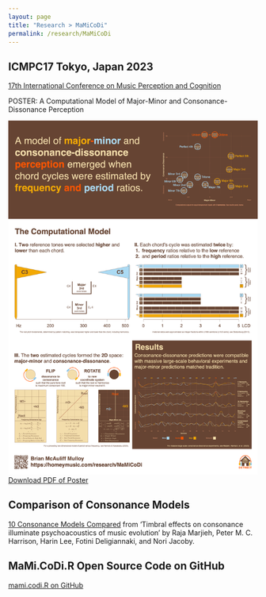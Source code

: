 ```yaml
---
layout: page
title: "Research > MaMiCoDi"
permalink: /research/MaMiCoDi
---
```


## ICMPC17 Tokyo, Japan 2023

[17th International Conference on Music Perception and Cognition](https://jsmpc.org/ICMPC17/)
 
POSTER: A Computational Model of Major-Minor and Consonance-Dissonance Perception

![Poster](/images/ICMPC2023Poster.png "A Computational Model of Major-Minor and Consonance-Dissonance Perception")
[Download PDF of Poster](/images/ICMPC2023Poster.pdf)

## Comparison of Consonance Models

[10 Consonance Models Compared](https://homeymusic.gitlab.io/timbre-and-consonance-paper/supplementary.html) from ‘Timbral effects on consonance illuminate psychoacoustics of music evolution’ by Raja Marjieh, Peter M. C. Harrison, Harin Lee, Fotini Deligiannaki, and Nori Jacoby.

## MaMi.CoDi.R Open Source Code on GitHub

[mami.codi.R on GitHub](https://github.com/homeymusic/mami.codi.R)
